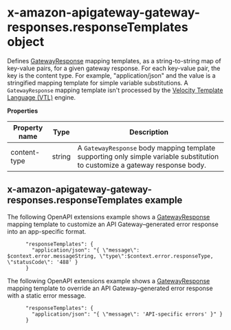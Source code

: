 # x\-amazon\-apigateway\-gateway\-responses\.responseTemplates object<a name="api-gateway-swagger-extensions-gateway-responses.responseTemplates"></a>

Defines [GatewayResponse](https://docs.aws.amazon.com/apigateway/latest/api/API_GatewayResponse.html) mapping templates, as a string\-to\-string map of key\-value pairs, for a given gateway response\. For each key\-value pair, the key is the content type\. For example, "application/json" and the value is a stringified mapping template for simple variable substitutions\. A `GatewayResponse` mapping template isn't processed by the [Velocity Template Language \(VTL\)](https://velocity.apache.org/engine/devel/vtl-reference.html) engine\.


**Properties**  

| Property name | Type | Description | 
| --- | --- | --- | 
| content\-type | string |  A `GatewayResponse` body mapping template supporting only simple variable substitution to customize a gateway response body\.  | 

## x\-amazon\-apigateway\-gateway\-responses\.responseTemplates example<a name="api-gateway-swagger-extensions-gateway-responses.responseTemplates-example"></a>

 The following OpenAPI extensions example shows a [GatewayResponse](https://docs.aws.amazon.com/apigateway/latest/api/API_GatewayResponse.html) mapping template to customize an API Gateway–generated error response into an app\-specific format\. 

```
      "responseTemplates": {
        "application/json": "{ \"message\": $context.error.messageString, \"type\":$context.error.responseType, \"statusCode\": '488' }
      }
```

 The following OpenAPI extensions example shows a [GatewayResponse](https://docs.aws.amazon.com/apigateway/latest/api/API_GatewayResponse.html) mapping template to override an API Gateway–generated error response with a static error message\. 

```
      "responseTemplates": {
        "application/json": "{ \"message\": 'API-specific errors' }" }
      }
```